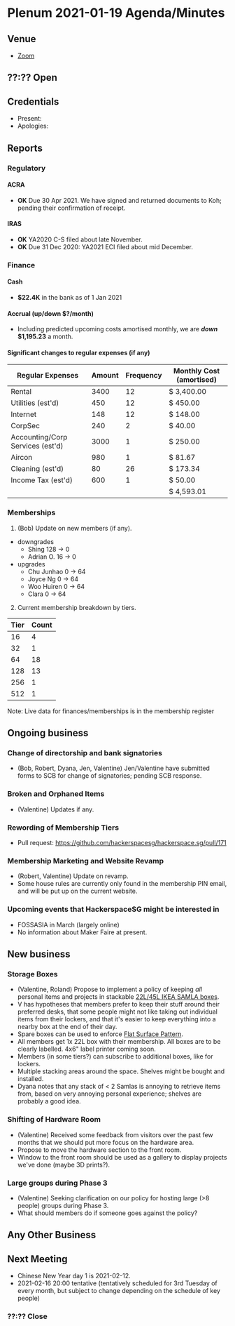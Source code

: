 # Plenum 2021-01-19 Agenda/Minutes

## Venue
- [Zoom](https://us02web.zoom.us/j/88972534059?pwd=K2ptVnNGVk9EVnptZWkrdTYwYmJxZz09)

## ??:?? Open

## Credentials
- Present:
- Apologies:

## Reports

### Regulatory

#### ACRA
- **OK** Due 30 Apr 2021. We have signed and returned documents to Koh; pending their confirmation of receipt.

#### IRAS
- **OK** YA2020 C-S filed about late November.
- **OK** Due 31 Dec 2020: YA2021 ECI filed about mid December.

### Finance

#### Cash
- **$22.4K** in the bank as of 1 Jan 2021

#### Accrual (up/down $?/month)
- Including predicted upcoming costs amortised monthly, we are **_down_ $1,195.23** a month.

#### Significant changes to regular expenses (if any)
| Regular Expenses                 | Amount | Frequency | Monthly Cost (amortised)
| --                               | --     | --        | --
| Rental                           | 3400   | 12        | $ 3,400.00
| Utilities (est'd)                | 450    | 12        | $ 450.00
| Internet                         | 148    | 12        | $ 148.00
| CorpSec                          | 240    | 2         | $ 40.00
| Accounting/Corp Services (est'd) | 3000   | 1         | $ 250.00
| Aircon                           | 980    | 1         | $ 81.67
| Cleaning (est'd)                 | 80     | 26        | $ 173.34
| Income Tax (est'd)               | 600    | 1         | $ 50.00
|                                  |        |           | $ 4,593.01

### Memberships
1. (Bob) Update on new members (if any).
  - downgrades
    - Shing 128 -> 0
    - Adrian O. 16 -> 0
  - upgrades
    - Chu Junhao 0 -> 64
    - Joyce Ng 0 -> 64
    - Woo Huiren 0 -> 64
    - Clara 0 -> 64

2. Current membership breakdown by tiers.

| Tier | Count |
| --   | --    |
| 16   | 4     |
| 32   | 1     |
| 64   | 18    |
| 128  | 13    |
| 256  | 1     |
| 512  | 1     |

Note: Live data for finances/memberships is in the membership register

## Ongoing business

### Change of directorship and bank signatories
- (Bob, Robert, Dyana, Jen, Valentine) Jen/Valentine have submitted forms to SCB for change of signatories; pending SCB response.

### Broken and Orphaned Items
- (Valentine) Updates if any.

### Rewording of Membership Tiers
- Pull request: https://github.com/hackerspacesg/hackerspace.sg/pull/171

### Membership Marketing and Website Revamp
- (Robert, Valentine) Update on revamp.
- Some house rules are currently only found in the membership PIN email, and will be put up on the current website.

### Upcoming events that HackerspaceSG might be interested in
- FOSSASIA in March (largely online)
- No information about Maker Faire at present.

## New business

### Storage Boxes
- (Valentine, Roland) Propose to implement a policy of keeping _all_ personal items and projects in stackable [22L/45L IKEA SAMLA boxes](https://www.ikea.com/sg/en/p/samla-box-transparent-90180940/).
- V has hypotheses that members prefer to keep their stuff around their preferred desks, that some people might not like taking out individual items from their lockers, and that it's easier to keep everything into a nearby box at the end of their day.
- Spare boxes can be used to enforce [Flat Surface Pattern](https://wiki.hackerspaces.org/The_Flat_Surface_Pattern).
- All members get 1x 22L box with their membership. All boxes are to be clearly labelled. 4x6" label printer coming soon.
- Members (in some tiers?) can subscribe to additional boxes, like for lockers.
- Multiple stacking areas around the space. Shelves might be bought and installed.
- Dyana notes that any stack of < 2 Samlas is annoying to retrieve items from, based on very annoying personal experience; shelves are probably a good idea.

### Shifting of Hardware Room
- (Valentine) Received some feedback from visitors over the past few months that we should put more focus on the hardware area.
- Propose to move the hardware section to the front room.
- Window to the front room should be used as a gallery to display projects we've done (maybe 3D prints?).

### Large groups during Phase 3
- (Valentine) Seeking clarification on our policy for hosting large (>8 people) groups during Phase 3.
- What should members do if someone goes against the policy?

## Any Other Business

## Next Meeting
- Chinese New Year day 1 is 2021-02-12.
- 2021-02-16 20:00 tentative (tentatively scheduled for 3rd Tuesday of every month, but subject to change depending on the schedule of key people)

### ??:?? Close
